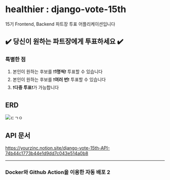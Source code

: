 # healthier : django-vote-15th
15기 Frontend, Backend 파트장 투표 어플리케이션입니다  

## ✔️ 당신이 원하는 파트장에게 투표하세요 ✔️

### 특별한 점
1. 본인이 원하는 후보를 ❗**1명씩**❗ 투표할 수 있습니다
2. 본인이 원하는 후보를 ❗**여러 번**❗ 투표할 수 있습니다 
3. ❗**다중 투표**❗가 가능합니다

## ERD
![ㄷㄱㅇ](https://user-images.githubusercontent.com/77188666/170715384-e28c1167-df17-4d9f-ab6a-f2e6782ae2ce.JPG)

## API 문서
https://yourzinc.notion.site/django-vote-15th-API-74b44c1773b44e1d9dd7c043e514a0b8

---
### Docker와 Github Action을 이용한 자동 배포 2